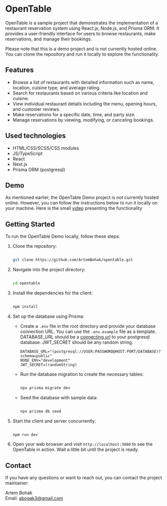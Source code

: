 OpenTable
==============

OpenTable is a sample project that demonstrates the implementation of a restaurant reservation system using React.js, Node.js, and Prisma ORM. It provides a user-friendly interface for users to browse restaurants, make reservations, and manage their bookings.

Please note that this is a demo project and is not currently hosted online. You can clone the repository and run it locally to explore the functionality.

Features
--------

-   Browse a list of restaurants with detailed information such as name, location, cuisine type, and average rating.
-   Search for restaurants based on various criteria like location and cuisine.
-   View individual restaurant details including the menu, opening hours, and customer reviews.
-   Make reservations for a specific date, time, and party size.
-   Manage reservations by viewing, modifying, or canceling bookings.

Used technologies
--------

-   HTML/CSS/SCSS/CSS modules
-   JS/TypeScript
-   React
-   Next.js
-   Prisma ORM (postgresql)

Demo
----

As mentioned earlier, the OpenTable Demo project is not currently hosted online. However, you can follow the instructions below to run it locally on your machine.
Here is the small [video](https://drive.google.com/drive/folders/1HhFi_W7OcSgl3VkXB4chr34pwtIuhsbw?usp=sharing) presenting the functionality

Getting Started
---------------

To run the OpenTable Demo locally, follow these steps:

1.  Clone the repository:

    ```bash

    git clone https://github.com/ArtemBohak/opentable.git
    ```

2.  Navigate into the project directory:

    ```bash

    cd opentable
    ```

3.  Install the dependencies for the client:

    ```bash

    npm install
    ```

4.  Set up the database using Prisma:
    -   Create a `.env` file in the root directory and provide your database connection URL. You can use the `.env.example` file as a template.
        DATABASE_URL should be a [connecting url](https://www.prisma.io/docs/concepts/database-connectors/postgresql) to your postgresql database. JWT_SECRET should be any random string.
        
        ```.env.example
        DATABASE_URL="(postgresql://USER:PASSWORD@HOST:PORT/DATABASE)?schema=public"
        NODE_ENV="development"
        JWT_SECRET=(randomString)
        ```
    
    -   Run the database migration to create the necessary tables:

        ```bash

        npx prisma migrate dev
        ```

    -   Seed the database with sample data:

        ```bash

        npx prisma db seed
        ```

5.  Start the client and server concurrently:

    ```bash

    npm run dev
    ```

6.  Open your web browser and visit `http://localhost:3000` to see the OpenTable in action. Wait a little bit until the project is ready.


Contact
-------

If you have any questions or want to reach out, you can contact the project maintainer:

Artem Bohak\
Email: <abogak3@gmail.com>

